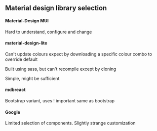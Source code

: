 

## Material design library selection

#### Material-Design MUI

Hard to understand, configure and change

#### material-design-lite

Can't update colours expect by downloading a specific colour combo to override default

Built using sass, but can't recompile except by cloning

Simple, might be sufficient

#### mdbreact

Bootstrap variant, uses ! important same as bootstrap

#### Google

Limited selection of components. Slightly strange customization

